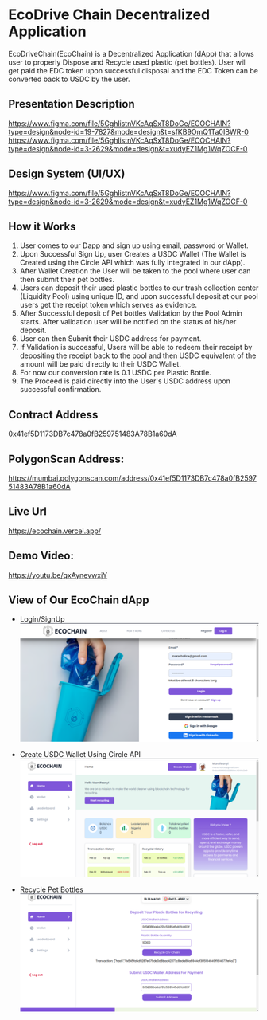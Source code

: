 # EcoDrive Chain Decentralized Application

EcoDriveChain(EcoChain) is a Decentralized Application (dApp) that allows user to properly Dispose and Recycle used plastic (pet bottles). User will get paid the EDC token upon successful disposal and the EDC Token can be converted back to USDC by the user.

## Presentation Description

https://www.figma.com/file/5GghlistnVKcAqSxT8DoGe/ECOCHAIN?type=design&node-id=19-7827&mode=design&t=sfKB9OmQ1Ta0IBWR-0
https://www.figma.com/file/5GghlistnVKcAqSxT8DoGe/ECOCHAIN?type=design&node-id=3-2629&mode=design&t=xudyEZ1Mg1WqZOCF-0

## Design System (UI/UX)

https://www.figma.com/file/5GghlistnVKcAqSxT8DoGe/ECOCHAIN?type=design&node-id=3-2629&mode=design&t=xudyEZ1Mg1WqZOCF-0

## How it Works

1. User comes to our Dapp and sign up using email, password or Wallet.
2. Upon Successful Sign Up, user Creates a USDC Wallet (The Wallet is Created using the Circle API which was fully integrated in our dApp).
3. After Wallet Creation the User will be taken to the pool where user can then submit their pet bottles.
4. Users can deposit their used plastic bottles to our trash collection center (Liquidity Pool) using unique ID, and upon successful deposit at our pool users get the receipt token which serves as evidence.
5. After Successful deposit of Pet bottles Validation by the Pool Admin starts. After validation user will be notified on the status of his/her deposit.
6. User can then Submit their USDC address for payment.
7. If Validation is successful, Users will be able to redeem their receipt by depositing the receipt back to the pool and then USDC equivalent of the amount will be paid directly to their USDC Wallet.
8. For now our conversion rate is 0.1 USDC per Plastic Bottle.
9. The Proceed is paid directly into the User's USDC address upon successful confirmation.

## Contract Address

0x41ef5D1173DB7c478a0fB259751483A78B1a60dA

## PolygonScan Address:

https://mumbai.polygonscan.com/address/0x41ef5D1173DB7c478a0fB259751483A78B1a60dA

## Live Url

https://ecochain.vercel.app/

## Demo Video:

https://youtu.be/qxAynevwxjY

## View of Our EcoChain dApp

- Login/SignUp
  ![signin](./images/signin.png)

- Create USDC Wallet Using Circle API
  ![createwallet](./images/Createwallet.png)

- Recycle Pet Bottles
  ![recycle](./images/recycle.png)
